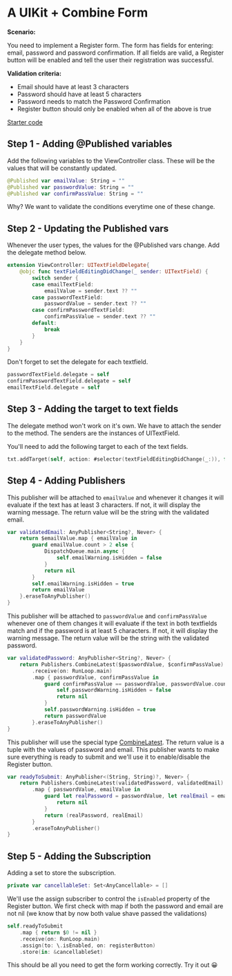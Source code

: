 # A UIKit + Combine Form

**Scenario:** 

You need to implement a Register form. The form has fields for entering: email, password and password confirmation. If all fields are valid, a Register button will be enabled and tell the user their registration was successful.

**Validation criteria:**
- Email should have at least 3 characters
- Password should have at least 5 characters
- Password needs to match the Password Confirmation
- Register button should only be enabled when all of the above is true

[Starter code](https://github.com/Make-School-Labs/MOB2.4-CombineEx1)

## Step 1 - Adding @Published variables

Add the following variables to the ViewController class. These will be the values that will be constantly updated.

```swift
@Published var emailValue: String = ""
@Published var passwordValue: String = ""
@Published var confirmPassValue: String = ""
```

Why? We want to validate the conditions everytime one of these change.

## Step 2 - Updating the Published vars

Whenever the user types, the values for the @Published vars change. Add the delegate method below.

```swift
extension ViewController: UITextFieldDelegate{
    @objc func textFieldEditingDidChange(_ sender: UITextField) {
        switch sender {
        case emailTextField:
            emailValue = sender.text ?? ""
        case passwordTextField:
            passwordValue = sender.text ?? ""
        case confirmPasswordTextField:
            confirmPassValue = sender.text ?? ""
        default:
            break
        }
    }
}
```

Don't forget to set the delegate for each textfield.

```swift
passwordTextField.delegate = self
confirmPasswordTextField.delegate = self
emailTextField.delegate = self
```

## Step 3 - Adding the target to text fields

The delegate method won't work on it's own. We have to attach the sender to the method. The senders are the instances of UITextField. 

You'll need to add the following target to each of the text fields.

```swift
txt.addTarget(self, action: #selector(textFieldEditingDidChange(_:)), for: UIControl.Event.editingChanged)
```

## Step 4 - Adding Publishers

This publisher will be attached to `emailValue` and whenever it changes it will evaluate if the text has at least 3 characters. If not, it will display the warning message. The return value will be the string with the validated email.

```swift
var validatedEmail: AnyPublisher<String?, Never> {
    return $emailValue.map { emailValue in
        guard emailValue.count > 2 else {
            DispatchQueue.main.async {
                self.emailWarning.isHidden = false
            }
            return nil
        }
        self.emailWarning.isHidden = true
        return emailValue
    }.eraseToAnyPublisher()
}
```

This publisher will be attached to `passwordValue` and `confirmPassValue` whenever one of them changes it will evaluate if the text in both textfields match and if the password is at least 5 characters. If not, it will display the warning message. The return value will be the string with the validated password.

```swift
var validatedPassword: AnyPublisher<String?, Never> {
    return Publishers.CombineLatest($passwordValue, $confirmPassValue)
        .receive(on: RunLoop.main)
        .map { passwordValue, confirmPassValue in
            guard confirmPassValue == passwordValue, passwordValue.count > 4 else {
                self.passwordWarning.isHidden = false
                return nil
            }
            self.passwordWarning.isHidden = true
            return passwordValue
        }.eraseToAnyPublisher()
}
```

This publisher will use the special type [CombineLatest](https://developer.apple.com/documentation/combine/publishers/combinelatest). The return value is a tuple with the values of password and email. This publisher wants to make sure everything is ready to submit and we'll use it to enable/disable the Register button.

```swift
var readyToSubmit: AnyPublisher<(String, String)?, Never> {
    return Publishers.CombineLatest(validatedPassword, validatedEmail)
        .map { passwordValue, emailValue in
            guard let realPassword = passwordValue, let realEmail = emailValue else {
                return nil
            }
            return (realPassword, realEmail)
        }
        .eraseToAnyPublisher()
}
```

## Step 5 - Adding the Subscription

Adding a set to store the subscription.

```swift
private var cancellableSet: Set<AnyCancellable> = []
```

We'll use the assign subscriber to control the `isEnabled` property of the Register button. We first check with map if both the password and email are not nil (we know that by now both value shave passed the validations)

```swift
self.readyToSubmit
    .map { return $0 != nil }
    .receive(on: RunLoop.main)
    .assign(to: \.isEnabled, on: registerButton)
    .store(in: &cancellableSet)
```

This should be all you need to get the form working correctly. Try it out 😀